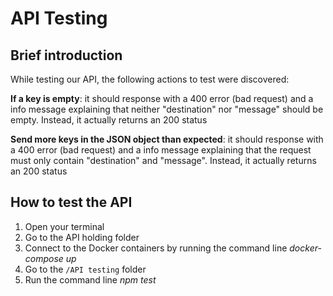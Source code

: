 # API Testing

## Brief introduction

While testing our API, the following actions to test were discovered:

**If a key is empty**: it should response with a 400 error (bad request) and a info message explaining that neither "destination" nor "message" should be empty. Instead, it actually returns an 200 status

**Send more keys in the JSON object than expected**: it should response with a 400 error (bad request) and a info message explaining that the request must only contain "destination" and "message". Instead, it actually returns an 200 status


## How to test the API

1. Open your terminal
2. Go to the API holding folder
3. Connect to the Docker containers by running the command line *docker-compose up*
4. Go to the ``/API testing`` folder
5. Run the command line *npm test*